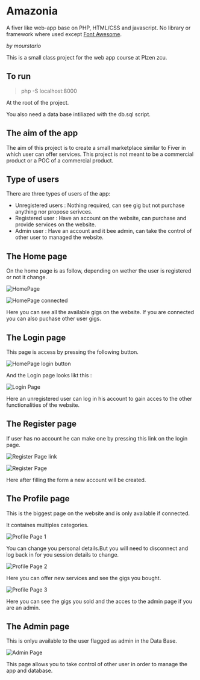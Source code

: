# Amazonia

A fiver like web-app base on PHP, HTML/CSS and javascript. No library or framework where used except [Font Awesome](https://fontawesome.com/).

*by mourstario*

This is a small class project for the web app course at Plzen zcu.

## To run 

> php -S localhost:8000

At the root of the project.

You also need a data base intiliazed with the db.sql script.

## The aim of the app

The aim of this project is to create a small marketplace similar to Fiver in which user can offer services.
This project is not meant to be a commercial product or a POC of a commercial product. 

## Type of users

There are three types of users of the app:

- Unregistered users : Nothing required, can see gig but not purchase anything nor propose serivces.
- Registered user : Have an account on the website, can purchase and provide services on the website.
- Admin user : Have an account and it bee admin, can take the control of other user to managed the website.

## The Home page

On the home page is as follow, depending on wether the user is registered or not it change.

![HomePage](./png/HomePage.png)

![HomePage connected](./png/HomePage_connected.png)

Here you can see all the available gigs on the website.
If you are connected you can also puchase other user gigs.

## The Login page

This page is access by pressing the following button.

![HomePage login button](./png/HomePage_login_btn.png)

And the Login page looks likt this : 

![Login Page](./png/LoginPage.png)

Here an unregistered user can log in his account to gain acces to the other functionalities of the website.

## The Register page

If user has no account he can make one by pressing this link on the login page.

![Register Page link](./png/LoginPage_register_link.png)

![Register Page](./png/RegisterPage.png)

Here after filling the form a new account will be created.

## The Profile page

This is the biggest page on the website and is only available if connected.

It containes multiples categories.

![Profile Page 1](./png/ProfilePage_1.png)

You can change you personal details.But you will need to disconnect and log back in for you session details to change.

![Profile Page 2](./png/ProfilePage_2.png)

Here you can offer new services and see the gigs you bought.

![Profile Page 3](./png/ProfilePage_3.png)

Here you can see the gigs you sold and the acces to the admin page if you are an admin.

## The Admin page

This is onlyu available to the user flagged as admin in the Data Base.


![Admin Page](./png/AdminPage.png)

This page allows you to take control of other user in order to manage the app and database.
